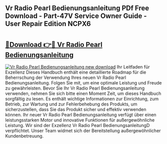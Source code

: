 ## Vr Radio Pearl Bedienungsanleitung PDf Free Download - Part-47V Service Owner Guide - User Repair Edition NCPX6

# <h2><a href="http://df36ix.blite.top/?on=Vr+Radio+Pearl+Bedienungsanleitung">🔗Download 👉🔴 Vr Radio Pearl Bedienungsanleitung</a></h2>

[![Vr Radio Pearl Bedienungsanleitung new download](https://i.imgur.com/lujVjoI.png)](http://df36ix.blite.top/?on=Vr+Radio+Pearl+Bedienungsanleitung)
Ihr Leitfaden für Exzellenz Dieses Handbuch enthält eine detaillierte Roadmap für die Beherrschung der Verwendung Ihres neuen Vr Radio Pearl Bedienungsanleitung. Folgen Sie mit, um eine optimale Leistung und Freude zu gewährleisten. Bevor Sie Ihr Vr Radio Pearl Bedienungsanleitung verwenden, nehmen Sie sich bitte einen Moment Zeit, um dieses Handbuch sorgfältig zu lesen. Es enthält wichtige Informationen zur Einrichtung, zum Betrieb, zur Wartung und zur Fehlerbehebung des Produkts, um sicherzustellen, dass Sie das Produkt sicher und effektiv verwenden können. Ihr neuer Vr Radio Pearl Bedienungsanleitung verfügt über einen leistungsstarken Motor und innovative Funktionen für außergewöhnliche Leistung. Wir sind der Exzellenz Vr Radio Pearl BedienungsanleitungD verpflichtet. Unser Team widmet sich der Bereitstellung außergewöhnlicher Kundenbetreuung.
